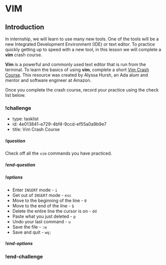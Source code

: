 # VIM

## Introduction

In internship, we will learn to use many new tools. One of the tools will be a new Integrated Development Environment (IDE) or text editor. To practice quickly getting up to speed with a new tool, in this lesson we will complete a **vim** crash course. 

**Vim** is a powerful and commonly used text editor that is run from the terminal. To learn the basics of using **vim**, complete a short [Vim Crash Course](http://alyssahursh.com/docs/vim-crash-course.html). This resource was created by Alyssa Hursh, an Ada alum and mentor and software engineer at Amazon.

Once you complete the crash course, record your practice using the check list below.

<!-- >>>>>>>>>>>>>>>>>>>>>> BEGIN CHALLENGE >>>>>>>>>>>>>>>>>>>>>> -->
<!-- Replace everything in square brackets [] and remove brackets  -->

### !challenge

* type: tasklist
* id: 4e013841-e729-4bf4-9ccd-ef55a0a9b9e7
* title: Vim Crash Course

##### !question

Check off all the `vim` commands you have practiced. 

##### !end-question

##### !options

* Enter `INSERT` mode - `i`
* Get out of `INSERT` mode - `esc`
* Move to the beginning of the line - `0`
* Move to the end of the line - `$`
* Delete the entire line the cursor is on - `dd`
* Paste what you just deleted - `p`
* Undo your last command - `u`
* Save the file - `:w`
* Save and quit - `wq:`

##### !end-options

### !end-challenge

<!-- ======================= END CHALLENGE ======================= -->